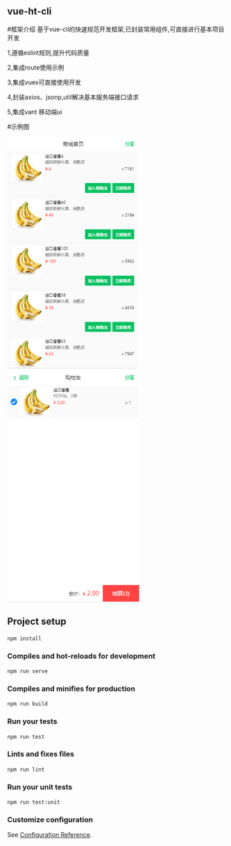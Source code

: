 ## vue-ht-cli
#框架介绍
基于vue-cli的快速规范开发框架,已封装常用组件,可直接进行基本项目开发

1,遵循eslint规则,提升代码质量

2,集成route使用示例

3,集成vuex可直接使用开发

4,封装axios、jsonp,util解决基本服务端接口请求

5,集成vant 移动端ui

#示例图

![image](https://github.com/kingfront/vue-ht-cli/blob/master/img/demo1.png)
![image](https://github.com/kingfront/vue-ht-cli/blob/master/img/demo2.png)
## Project setup
```
npm install
```

### Compiles and hot-reloads for development
```
npm run serve
```

### Compiles and minifies for production
```
npm run build
```

### Run your tests
```
npm run test
```

### Lints and fixes files
```
npm run lint
```

### Run your unit tests
```
npm run test:unit
```

### Customize configuration
See [Configuration Reference](https://cli.vuejs.org/config/).
